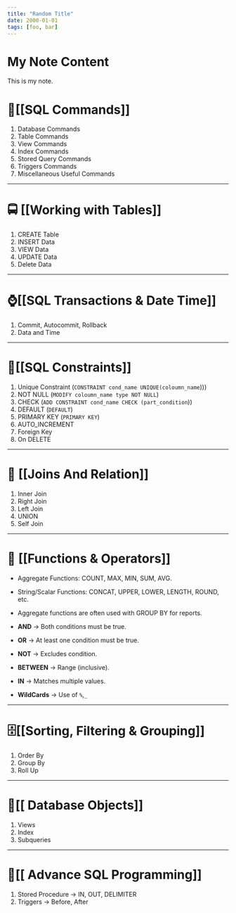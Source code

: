 ```yaml
---
title: "Random Title"
date: 2000-01-01
tags: [foo, bar]
---
```


# My Note Content

This is my note.


# 🐬[[SQL Commands]] 

1. Database Commands
2. Table Commands
3. View Commands
4. Index Commands
5. Stored Query Commands
6. Triggers Commands
7. Miscellaneous Useful Commands

---

# 🚍 [[Working with Tables]] 

1. CREATE Table
2. INSERT Data
3. VIEW Data
4. UPDATE Data
5. Delete Data

---


# ⌚[[SQL Transactions & Date Time]]

1. Commit, Autocommit, Rollback
2. Data and Time

---

# 🧵[[SQL Constraints]] 

1. Unique Constraint (`CONSTRAINT cond_name UNIQUE(coloumn_name`)))
2. NOT NULL (`MODIFY coloumn_name type NOT NULL`)
3. CHECK (`ADD CONSTRAINT cond_name CHECK (part_condition`))
4. DEFAULT (`DEFAULT`)
5. PRIMARY KEY (`PRIMARY KEY`)
6. AUTO_INCREMENT
7. Foreign Key
8. On DELETE
---
# 🔗 [[Joins And Relation]] 

1. Inner Join
2. Right Join
3. Left Join
4. UNION 
5. Self Join

---

# 🛒 [[Functions & Operators]]

- Aggregate Functions: COUNT, MAX, MIN, SUM, AVG.
- String/Scalar Functions: CONCAT, UPPER, LOWER, LENGTH, ROUND, etc.
- Aggregate functions are often used with GROUP BY for reports.

- **AND** → Both conditions must be true.
- **OR** → At least one condition must be true.
- **NOT** → Excludes condition.
- **BETWEEN** → Range (inclusive).
- **IN** → Matches multiple values.

- **WildCards** →  Use of `%`,`_`

---

# 🗄️[[Sorting, Filtering & Grouping]]

1. Order By
2. Group By
3. Roll Up

---

# 🚩[[ Database Objects]]

1. Views
2. Index
3. Subqueries

---

# 🥏[[ Advance SQL Programming]]

1. Stored Procedure → IN, OUT, DELIMITER
2. Triggers → Before, After